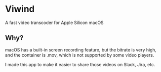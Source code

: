 # Viwind

A fast video transcoder for Apple Silicon macOS

## Why?

macOS has a built-in screen recording feature, but the bitrate is very high, and the container is .mov, which is not supported by some video players.

I made this app to make it easier to share those videos on Slack, Jira, etc.
